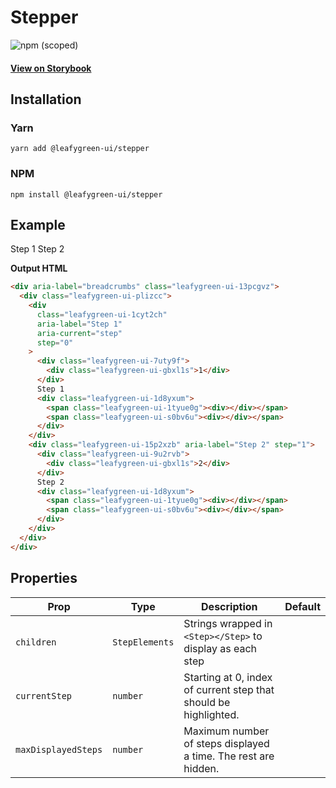 # Stepper

![npm (scoped)](https://img.shields.io/npm/v/@leafygreen-ui/stepper.svg)

#### [View on Storybook](https://mongodb.github.io/leafygreen-ui/?path=/story/stepper--default)

## Installation

### Yarn

```shell
yarn add @leafygreen-ui/stepper
```

### NPM

```shell
npm install @leafygreen-ui/stepper
```

## Example

<Stepper currentStep={0} maxDisplayedSteps={2}>
  <Step>Step 1</Step>
  <Step>Step 2</Step>
</Stepper>

**Output HTML**

```html
<div aria-label="breadcrumbs" class="leafygreen-ui-13pcgvz">
  <div class="leafygreen-ui-plizcc">
    <div
      class="leafygreen-ui-1cyt2ch"
      aria-label="Step 1"
      aria-current="step"
      step="0"
    >
      <div class="leafygreen-ui-7uty9f">
        <div class="leafygreen-ui-gbxl1s">1</div>
      </div>
      Step 1
      <div class="leafygreen-ui-1d8yxum">
        <span class="leafygreen-ui-1tyue0g"><div></div></span>
        <span class="leafygreen-ui-s0bv6u"><div></div></span>
      </div>
    </div>
    <div class="leafygreen-ui-15p2xzb" aria-label="Step 2" step="1">
      <div class="leafygreen-ui-9u2rvb">
        <div class="leafygreen-ui-gbxl1s">2</div>
      </div>
      Step 2
      <div class="leafygreen-ui-1d8yxum">
        <span class="leafygreen-ui-1tyue0g"><div></div></span>
        <span class="leafygreen-ui-s0bv6u"><div></div></span>
      </div>
    </div>
  </div>
</div>
```

## Properties

| Prop                | Type           | Description                                                      | Default |
| ------------------- | -------------- | ---------------------------------------------------------------- | ------- |
| `children`          | `StepElements` | Strings wrapped in `<Step></Step>` to display as each step       |         |
| `currentStep`       | `number`       | Starting at 0, index of current step that should be highlighted. |         |
| `maxDisplayedSteps` | `number`       | Maximum number of steps displayed a time. The rest are hidden.   |         |
